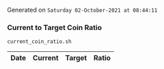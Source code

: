 Generated on `Saturday 02-October-2021 at 08:44:11`

### Current to Target Coin Ratio
`current_coin_ratio.sh`

Date|Current|Target|Ratio
---|---|---|---
